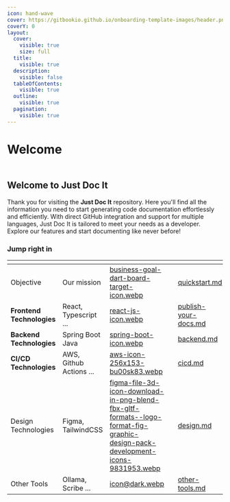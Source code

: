 ```yaml
---
icon: hand-wave
cover: https://gitbookio.github.io/onboarding-template-images/header.png
coverY: 0
layout:
  cover:
    visible: true
    size: full
  title:
    visible: true
  description:
    visible: false
  tableOfContents:
    visible: true
  outline:
    visible: true
  pagination:
    visible: true
---
```


# Welcome

\
Welcome to Just Doc It
----------------------

Thank you for visiting the **Just Doc It** repository. Here you'll find all the information you need to start generating code documentation effortlessly and efficiently. With direct GitHub integration and support for multiple languages, Just Doc It is tailored to meet your needs as a developer. Explore our features and start documenting like never before!



### Jump right in

<table data-view="cards"><thead><tr><th></th><th></th><th data-hidden data-card-cover data-type="files"></th><th data-hidden></th><th data-hidden data-card-target data-type="content-ref"></th></tr></thead><tbody><tr><td>Objective</td><td>Our mission</td><td><a href=".gitbook/assets/business-goal-dart-board-target-icon.webp">business-goal-dart-board-target-icon.webp</a></td><td></td><td><a href="getting-started/quickstart.md">quickstart.md</a></td></tr><tr><td><strong>Frontend Technologies</strong></td><td>React, Typescript ...</td><td><a href=".gitbook/assets/react-js-icon.webp">react-js-icon.webp</a></td><td></td><td><a href="getting-started/publish-your-docs.md">publish-your-docs.md</a></td></tr><tr><td><strong>Backend Technologies</strong></td><td>Spring Boot Java</td><td><a href=".gitbook/assets/spring-boot-icon.webp">spring-boot-icon.webp</a></td><td></td><td><a href="backend.md">backend.md</a></td></tr><tr><td><strong>CI/CD Technologies</strong></td><td>AWS, Github Actions ...</td><td><a href=".gitbook/assets/aws-icon-256x153-bu00sk83.webp">aws-icon-256x153-bu00sk83.webp</a></td><td></td><td><a href="cicd.md">cicd.md</a></td></tr><tr><td>Design Technologies</td><td>Figma, TailwindCSS</td><td><a href=".gitbook/assets/figma-file-3d-icon-download-in-png-blend-fbx-gltf-formats--logo-format-fig-graphic-design-pack-development-icons-9831953.webp">figma-file-3d-icon-download-in-png-blend-fbx-gltf-formats--logo-format-fig-graphic-design-pack-development-icons-9831953.webp</a></td><td></td><td><a href="design.md">design.md</a></td></tr><tr><td>Other Tools</td><td>Ollama, Scribe ...</td><td><a href=".gitbook/assets/icon@dark.webp">icon@dark.webp</a></td><td></td><td><a href="other-tools.md">other-tools.md</a></td></tr></tbody></table>



